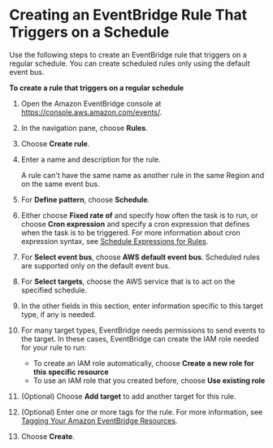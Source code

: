 # Creating an EventBridge Rule That Triggers on a Schedule<a name="create-eventbridge-scheduled-rule"></a>

Use the following steps to create an EventBridge rule that triggers on a regular schedule\. You can create scheduled rules only using the default event bus\.

**To create a rule that triggers on a regular schedule**

1. Open the Amazon EventBridge console at [https://console\.aws\.amazon\.com/events/](https://console.aws.amazon.com/events/)\.

1. In the navigation pane, choose **Rules**\.

1. Choose **Create rule**\.

1. Enter a name and description for the rule\.

   A rule can't have the same name as another rule in the same Region and on the same event bus\.

1. For **Define pattern**, choose **Schedule**\.

1. Either choose **Fixed rate of** and specify how often the task is to run, or choose **Cron expression** and specify a cron expression that defines when the task is to be triggered\. For more information about cron expression syntax, see [Schedule Expressions for Rules](scheduled-events.md)\.

1. For **Select event bus**, choose **AWS default event bus**\. Scheduled rules are supported only on the default event bus\.

1. For **Select targets**, choose the AWS service that is to act on the specified schedule\.

1. In the other fields in this section, enter information specific to this target type, if any is needed\. 

1. For many target types, EventBridge needs permissions to send events to the target\. In these cases, EventBridge can create the IAM role needed for your rule to run: 
   + To create an IAM role automatically, choose **Create a new role for this specific resource**
   + To use an IAM role that you created before, choose **Use existing role**

1. \(Optional\) Choose **Add target** to add another target for this rule\.

1. \(Optional\) Enter one or more tags for the rule\. For more information, see [Tagging Your Amazon EventBridge Resources](eventbridge-tagging.md)\.

1. Choose **Create**\.